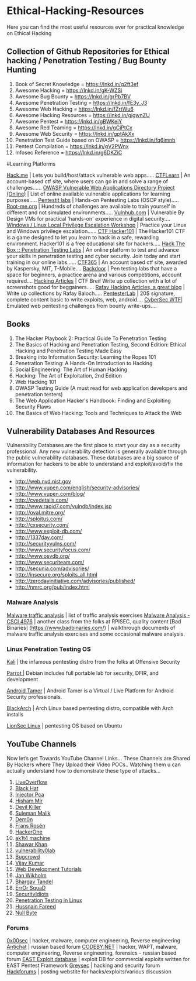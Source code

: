 # Ethical-Hacking-Resources
Here you can find the most useful resources ever for practical knowledge on Ethical Hacking 
## Collection of Github Repositories for Ethical hacking / Penetration Testing / Bug Bounty Hunting

1. Book of Secret Knowledge = https://lnkd.in/g2ft3ef
2. Awesome Hacking = https://lnkd.in/gK-WZSi
3. Awesome Bug Bounty = https://lnkd.in/grPb7BV
4. Awesome Penetration Testing = https://lnkd.in/fE3y_J3
5. Awesome Web Hacking = https://lnkd.in/fZrtWu6
6. Awesome Hacking Resources = https://lnkd.in/gjgwnZU
7. Awesome Pentest = https://lnkd.in/gBWKeiY
8. Awesome Red Teaming = https://lnkd.in/gCiPtCx
9. Awesome Web Security = https://lnkd.in/gptAkXx
10. Penetration Test Guide based on OWASP = https://lnkd.in/fq6imnb
11. Pentest Compilation = https://lnkd.in/gV2PWnx
12. Infosec Reference = https://lnkd.in/g6DKZiC

#Learning Platforms

[Hack.me](https://hack.me/) | Lets you build/host/attack vulnerable web apps.....
[CTFLearn](https://ctflearn.com/) | An account-based ctf site, where users can go in and solve a range of challenges......
[OWASP Vulnerable Web Applications Directory Project (Online)](https://www.owasp.org/index.php/OWASP_Vulnerable_Web_Applications_Directory_Project#tab=On-Line_apps) | List of online available vulnerable applications for learning purposes.....
[Pentestit labs](https://lab.pentestit.ru) | Hands-on Pentesting Labs (OSCP style).....
[Root-me.org](https://www.root-me.org) | Hundreds of challenges are available to train yourself in different and not simulated environments.....
[Vulnhub.com](https://www.vulnhub.com) | Vulnerable By Design VMs for practical 'hands-on' experience in digital security....
[Windows / Linux Local Privilege Escalation Workshop](https://github.com/sagishahar/lpeworkshop) | Practice your Linux and Windows privilege escalation......
[CTF Hacker101](https://ctf.hacker101.com/) | The Hacker101 CTF is a game designed to let you learn to hack in a safe, rewarding environment. Hacker101 is a free educational site for hackers.....
[Hack The Box :: Penetration Testing Labs](https://www.hackthebox.eu) | An online platform to test and advance your skills in penetration testing and cyber security. Join today and start training in our online labs......
[CTF365](https://ctf365.com/) | An account based ctf site, awarded by Kaspersky, MIT, T-Mobile....
[Backdoor](https://backdoor.sdslabs.co) | Pen testing labs that have a space for beginners, a practice arena and various competitions, account required....
[Hacking Articles](http://www.hackingarticles.in/ctf-challenges1/) | CTF Breif Write up collection with a lot of screenshots good for beggainers.....
[Rafay Hacking Articles, a great blog](http://www.rafayhackingarticles.net/) | Write up collections by Rafay Baloch.....
[PentesterLab](https://pentesterlab.com/) | 20$ signature, complete content basic to write exploits, web, android....
[CyberSec WTF](https://cybersecurity.wtf/)| Emulated web pentesting challenges from bounty write-ups....

## Books

1.	The Hacker Playbook 2: Practical Guide To Penetration Testing
2.	The Basics of Hacking and Penetration Testing, Second Edition: Ethical Hacking and Penetration Testing Made Easy
3.	Breaking into Information Security: Learning the Ropes 101
4.	Penetration Testing: A Hands-On Introduction to Hacking
5.	Social Engineering: The Art of Human Hacking
6.	Hacking: The Art of Exploitation, 2nd Edition
7.	Web Hacking 101
8.	OWASP Testing Guide (A must read for web application developers and penetration testers)
9.	The Web Application Hacker's Handbook: Finding and Exploiting Security Flaws
10. The Basics of Web Hacking: Tools and Techniques to Attack the Web

## Vulnerability Databases And Resources

Vulnerability Databases are the first place to start your day as a security professional. Any new vulnerability detection is generally available through the public vulnerability databases. These databases are a big source of information for hackers to be able to understand and exploit/avoid/fix the vulnerability. 
* http://web.nvd.nist.gov
* http://www.vupen.com/english/security-advisories/
* http://www.vupen.com/blog/
* http://cvedetails.com/
* http://www.rapid7.com/vulndb/index.jsp
* http://oval.mitre.org/
* http://sploitus.com/
* http://cxsecurity.com/
* http://www.exploit-db.com/
* http://1337day.com/
* http://securityvulns.com/
* http://www.securityfocus.com/
* http://www.osvdb.org/
* http://www.securiteam.com/
* http://secunia.com/advisories/
* http://insecure.org/sploits_all.html
* http://zerodayinitiative.com/advisories/published/
* http://nmrc.org/pub/index.html

### Malware Analysis

[Malware traffic analysis](http://www.malware-traffic-analysis.net/) | list of traffic analysis exercises
[Malware Analysis - CSCI 4976](https://github.com/RPISEC/Malware/blob/master/README.md) | another class from the folks at RPISEC, quality content
[Bad Binaries] (https://www.badbinaries.com/) | walkthrough documents of malware traffic analysis exercises and some occasional malware analysis.

### Linux Penetration Testing OS

[Kali](http://kali.org/) | the infamous pentesting distro from the folks at Offensive Security

[Parrot ](https://www.parrotsec.org/) | Debian includes full portable lab for security, DFIR, and development

[Android Tamer](https://androidtamer.com//) | Android Tamer is a Virtual / Live Platform for Android Security professionals.

[BlackArch](https://blackarch.org/index.html) | Arch Linux based pentesting distro, compatible with Arch installs

[LionSec Linux](https://lionsec-linux.org/) | pentesting OS based on Ubuntu

## YouTube Channels

Now let’s get Towards YouTube Channel Links... These Channels are Shared By Hackers where They Upload their Video POCs.. Watching them u can actually understand how to demonstrate these type of attacks...

1. [LiveOverflow](https://www.youtube.com/channel/UClcE-kVhqyiHCcjYwcpfj9w)    
2. [Black Hat](https://www.youtube.com/channel/UCJ6q9Ie29ajGqKApbLqfBOg)
3. [Injector Pca](https://www.youtube.com/channel/UCRFG_j0cgLWtJOG6fl_-rxQ)
4. [Hisham Mir](https://www.youtube.com/channel/UCYTK8lk8oLLaA330rqd0qgA)
5. [Devil Killer](https://www.youtube.com/channel/UCwfYw-C2xqemqrXq0IKF_Mg)
6. [Suleman Malik](https://www.youtube.com/channel/UC59IHQcCmgNw4GIvsXeLnDQ)
7. [Dem0n](https://www.youtube.com/channel/UC_jNs1biBixcQeSUoJxvNLw)
8. [Frans Rosén](https://www.youtube.com/channel/UCV89UhUtxqwP0j4o9tMipsA)
9. [HackerOne](https://www.youtube.com/channel/UCsgzmECky2Q9lQMWzDwMhYw)
10. [ak1t4 machine](https://www.youtube.com/channel/UCaftcKRiJJW0AJHmR1E5MAQ)
11. [Shawar Khan](https://www.youtube.com/channel/UCPxJLZCoIRJHs1VebWeaByA)
12. [vulnerability0lab](https://www.youtube.com/channel/UC4QJ7X4nnkAYXsnFQpdytcA)
13. [Bugcrowd](https://www.youtube.com/channel/UCo1NHk_bgbAbDBc4JinrXww)
14. [Vijay Kumar](https://www.youtube.com/channel/UCs2NmJGRecw_huNzvQNf2_A)
15. [Web Development Tutorials](https://www.youtube.com/channel/UCS0y5e-AMsZO8GEFtKBAzkA)
16. [Jan Wikholm](https://www.youtube.com/channel/UCOQtLXVJduZ4-YUFOi5EzIA)
17. [Bhargav Tandel](https://www.youtube.com/channel/UCh5MTJLt3LYr_rkwcOQJNWg)
18. [ErrOr SquaD](https://www.youtube.com/channel/UCou-7r8Mk4oQcBmazxp5uwg)
19. [SecurityIdiots](https://www.youtube.com/channel/UCPPAYs04kwfXcHnerm_ueFw)
20. [Penetration Testing in Linux](https://www.youtube.com/channel/UC286ntgASMskhPIJQebJVvA)
21. [Hussnain Fareed](https://www.youtube.com/channel/UCbq5fgcqUz-PlMs3RCOUrXw)
22. [Null Byte](https://www.youtube.com/channel/UCgTNupxATBfWmfehv21ym-g)

### Forums

[0x00sec](https://0x00sec.org/) | hacker, malware, computer engineering, Reverse engineering
[Antichat](https://forum.antichat.ru/) | russian based forum
[CODEBY.NET](https://codeby.net/) | hacker, WAPT, malware, computer engineering, Reverse engineering, forensics - russian based forum
[EAST Exploit database](http://eastexploits.com/) | exploit DB for commercial exploits written for EAST Pentest Framework
[Greysec](https://greysec.net) | hacking and security forum
[Hackforums](https://hackforums.net/) | posting webstite for hacks/exploits/various discussion

